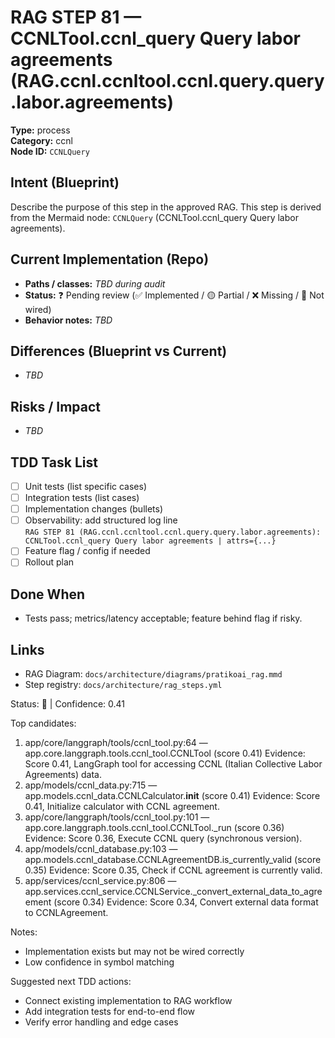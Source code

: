 # RAG STEP 81 — CCNLTool.ccnl_query Query labor agreements (RAG.ccnl.ccnltool.ccnl.query.query.labor.agreements)

**Type:** process  
**Category:** ccnl  
**Node ID:** `CCNLQuery`

## Intent (Blueprint)
Describe the purpose of this step in the approved RAG. This step is derived from the Mermaid node: `CCNLQuery` (CCNLTool.ccnl_query Query labor agreements).

## Current Implementation (Repo)
- **Paths / classes:** _TBD during audit_
- **Status:** ❓ Pending review (✅ Implemented / 🟡 Partial / ❌ Missing / 🔌 Not wired)
- **Behavior notes:** _TBD_

## Differences (Blueprint vs Current)
- _TBD_

## Risks / Impact
- _TBD_

## TDD Task List
- [ ] Unit tests (list specific cases)
- [ ] Integration tests (list cases)
- [ ] Implementation changes (bullets)
- [ ] Observability: add structured log line  
  `RAG STEP 81 (RAG.ccnl.ccnltool.ccnl.query.query.labor.agreements): CCNLTool.ccnl_query Query labor agreements | attrs={...}`
- [ ] Feature flag / config if needed
- [ ] Rollout plan

## Done When
- Tests pass; metrics/latency acceptable; feature behind flag if risky.

## Links
- RAG Diagram: `docs/architecture/diagrams/pratikoai_rag.mmd`
- Step registry: `docs/architecture/rag_steps.yml`


<!-- AUTO-AUDIT:BEGIN -->
Status: 🔌  |  Confidence: 0.41

Top candidates:
1) app/core/langgraph/tools/ccnl_tool.py:64 — app.core.langgraph.tools.ccnl_tool.CCNLTool (score 0.41)
   Evidence: Score 0.41, LangGraph tool for accessing CCNL (Italian Collective Labor Agreements) data.
2) app/models/ccnl_data.py:715 — app.models.ccnl_data.CCNLCalculator.__init__ (score 0.41)
   Evidence: Score 0.41, Initialize calculator with CCNL agreement.
3) app/core/langgraph/tools/ccnl_tool.py:101 — app.core.langgraph.tools.ccnl_tool.CCNLTool._run (score 0.36)
   Evidence: Score 0.36, Execute CCNL query (synchronous version).
4) app/models/ccnl_database.py:103 — app.models.ccnl_database.CCNLAgreementDB.is_currently_valid (score 0.35)
   Evidence: Score 0.35, Check if CCNL agreement is currently valid.
5) app/services/ccnl_service.py:806 — app.services.ccnl_service.CCNLService._convert_external_data_to_agreement (score 0.34)
   Evidence: Score 0.34, Convert external data format to CCNLAgreement.

Notes:
- Implementation exists but may not be wired correctly
- Low confidence in symbol matching

Suggested next TDD actions:
- Connect existing implementation to RAG workflow
- Add integration tests for end-to-end flow
- Verify error handling and edge cases
<!-- AUTO-AUDIT:END -->
